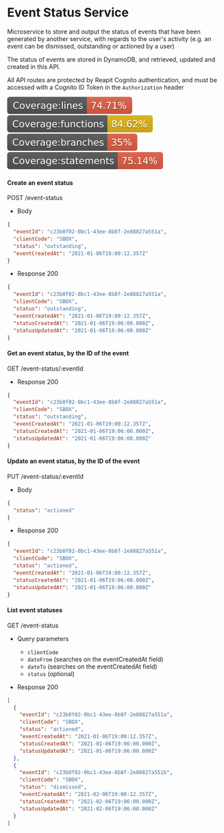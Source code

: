 # Event Status Service

Microservice to store and output the status of events that have been generated by another service, with regards to the user's activity (e.g. an event can be dismissed, outstanding or actioned by a user)

The status of events are stored in DynamoDB, and retrieved, updated and created in this API.

All API routes are protected by Reapit Cognito authentication, and must be accessed with a Cognito ID Token in the `Authorization` header

![lines](./src/tests/badges/badge-lines.svg) ![functions](./src/tests/badges/badge-functions.svg) ![branches](./src/tests/badges/badge-branches.svg) ![statements](./src/tests/badges/badge-statements.svg)

#### Create an event status

POST /event-status

- Body

```json
{
  "eventId": "c23b0f02-0bc1-43ee-8b8f-2e88827a551a",
  "clientCode": "SBOX",
  "status": "outstanding",
  "eventCreatedAt": "2021-01-06T19:00:12.357Z"
}
```

- Response 200

```json
{
  "eventId": "c23b0f02-0bc1-43ee-8b8f-2e88827a551a",
  "clientCode": "SBOX",
  "status": "outstanding",
  "eventCreatedAt": "2021-01-06T19:00:12.357Z",
  "statusCreatedAt": "2021-01-06T19:06:00.000Z",
  "statusUpdatedAt": "2021-01-06T19:06:00.000Z"
}
```

#### Get an event status, by the ID of the event

GET /event-status/:eventId

- Response 200

```json
{
  "eventId": "c23b0f02-0bc1-43ee-8b8f-2e88827a551a",
  "clientCode": "SBOX",
  "status": "outstanding",
  "eventCreatedAt": "2021-01-06T19:00:12.357Z",
  "statusCreatedAt": "2021-01-06T19:06:00.000Z",
  "statusUpdatedAt": "2021-01-06T19:06:00.000Z"
}
```

#### Update an event status, by the ID of the event

PUT /event-status/:eventId

- Body

```json
{
  "status": "actioned"
}
```

- Response 200

```json
{
  "eventId": "c23b0f02-0bc1-43ee-8b8f-2e88827a551a",
  "clientCode": "SBOX",
  "status": "actioned",
  "eventCreatedAt": "2021-01-06T19:00:12.357Z",
  "statusCreatedAt": "2021-01-06T19:06:00.000Z",
  "statusUpdatedAt": "2021-01-06T19:06:00.000Z"
}
```

#### List event statuses

GET /event-status

- Query parameters

  - `clientCode`
  - `dateFrom` (searches on the eventCreatedAt field)
  - `dateTo` (searches on the eventCreatedAt field)
  - `status` (optional)

* Response 200

```json
[
  {
    "eventId": "c23b0f02-0bc1-43ee-8b8f-2e88827a551a",
    "clientCode": "SBOX",
    "status": "actioned",
    "eventCreatedAt": "2021-01-06T19:00:12.357Z",
    "statusCreatedAt": "2021-01-06T19:06:00.000Z",
    "statusUpdatedAt": "2021-01-06T19:06:00.000Z"
  },
  {
    "eventId": "c23b0f02-0bc1-43ee-8b8f-2e88827a551b",
    "clientCode": "SBOX",
    "status": "dismissed",
    "eventCreatedAt": "2021-02-06T19:00:12.357Z",
    "statusCreatedAt": "2021-02-06T19:06:00.000Z",
    "statusUpdatedAt": "2021-02-06T19:06:00.000Z"
  }
]
```
